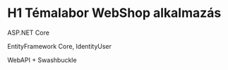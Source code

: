 # H1 Témalabor WebShop alkalmazás

ASP.NET Core

EntityFramework Core, IdentityUser

WebAPI + Swashbuckle
